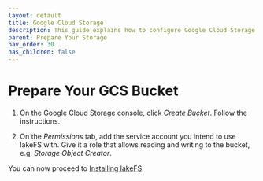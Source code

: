 ```yaml
---
layout: default
title: Google Cloud Storage
description: This guide explains how to configure Google Cloud Storage as the underlying storage layer.
parent: Prepare Your Storage
nav_order: 30
has_children: false
---
```


# Prepare Your GCS Bucket

1. On the Google Cloud Storage console, click *Create Bucket*. Follow the instructions.

1. On the *Permissions* tab, add the service account you intend to use lakeFS with. Give it a role that allows reading and writing to the bucket, e.g. *Storage Object Creator*.

You can now proceed to [Installing lakeFS](../deploy/gcp.md).
